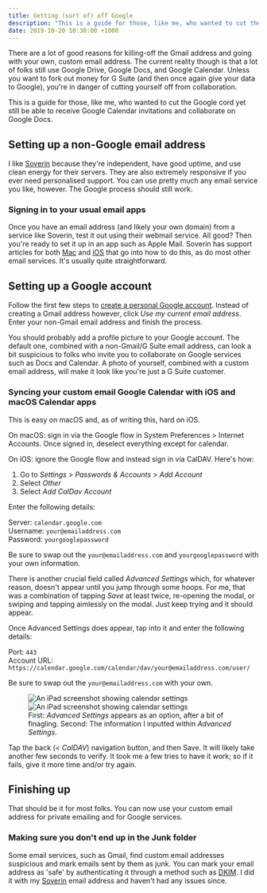 ```yaml
---
title: Getting (sort of) off Google
description: "This is a guide for those, like me, who wanted to cut the Google cord yet still be able to receive Google Calendar invitations and collaborate on Google Docs."
date: 2019-10-20 10:30:00 +1000
---
```


There are a lot of good reasons for killing-off the Gmail address and going with your own, custom email address. The current reality though is that a lot of folks still use Google Drive, Google Docs, and Google Calendar. Unless you want to fork out money for G Suite (and then once again give your data to Google), you're in danger of cutting yourself off from collaboration.

This is a guide for those, like me, who wanted to cut the Google cord yet still be able to receive Google Calendar invitations and collaborate on Google Docs.

## Setting up a non-Google email address
I like [Soverin](http://soverin.net) because they're independent, have good uptime, and use clean energy for their servers. They are also extremely responsive if you ever need personalised support. You can use pretty much any email service you like, however. The Google process should still work.

### Signing in to your usual email apps
Once you have an email address (and likely your own domain) from a service like Soverin, test it out using their webmail service. All good? Then you're ready to set it up in an app such as Apple Mail. Soverin has support articles for both [Mac](https://support.soverin.net/hc/en-us/articles/115004812134-Setup-Soverin-on-your-Mac-with-Apple-Mail) and [iOS](https://support.soverin.net/hc/en-us/articles/115004812134-Setup-Soverin-on-your-Mac-with-Apple-Mail) that go into how to do this, as do most other email services. It's usually quite straightforward.

## Setting up a Google account
Follow the first few steps to [create a personal Google account](https://accounts.google.com/). Instead of creating a Gmail address however, click _Use my current email address_. Enter your non-Gmail email address and finish the process.

You should probably add a profile picture to your Google account. The default one, combined with a non-Gmail/G Suite email address, can look a bit suspicious to folks who invite you to collaborate on Google services such as Docs and Calendar. A photo of yourself, combined with a custom email address, will make it look like you're just a G Suite customer.

### Syncing your custom email Google Calendar with iOS and macOS Calendar apps
This is easy on macOS and, as of writing this, hard on iOS.

On macOS: sign in via the Google flow in System Preferences > Internet Accounts. Once signed in, deselect everything except for calendar.

On iOS: ignore the Google flow and instead sign in via CalDAV. Here's how:

1. Go to _Settings_ > _Passwords & Accounts_ > _Add Account_
2. Select _Other_
3. Select _Add CalDav Account_

Enter the following details:

Server: `calendar.google.com`<br>
Username: `your@emailaddress.com`<br>
Password: `yourgooglepassword`

Be sure to swap out the `your@emailaddress.com` and `yourgooglepassword` with your own information.

There is another crucial field called _Advanced Settings_ which, for whatever reason, doesn't appear until you jump through some hoops. For me, that was a combination of tapping _Save_ at least twice, re-opening the modal, or swiping and tapping aimlessly on the modal. Just keep trying and it should appear.

Once Advanced Settings does appear, tap into it and enter the following details:

Port: `443`<br>
Account URL: `https://calendar.google.com/calendar/dav/your@emailaddress.com/user/`

Be sure to swap out the `your@emailaddress.com` with your own.

<figure class="even-two">
  <img data-src="https://ik.imagekit.io/dw/notes/verifying.png" alt="An iPad screenshot showing calendar settings">
  <img data-src="https://ik.imagekit.io/dw/notes/advanced-settings.png" alt="An iPad screenshot showing calendar settings">
  <figcaption>First: <em>Advanced Settings</em> appears as an option, after a bit of finagling. Second: The information I inputted within <em>Advanced Settings</em>.</figcaption>
</figure>

Tap the back (_< CalDAV_) navigation button, and then Save. It will likely take another few seconds to verify. It took me a few tries to have it work; so if it fails, give it more time and/or try again.

## Finishing up
That should be it for most folks. You can now use your custom email address for private emailing and for Google services. 

### Making sure you don't end up in the Junk folder
Some email services, such as Gmail, find custom email addresses suspicious and mark emails sent by them as junk. You can mark your email address as 'safe' by authenticating it through a method such as [DKIM](https://en.wikipedia.org/wiki/DomainKeys_Identified_Mail). I did it with my [Soverin](https://support.soverin.net/hc/en-us/articles/360000213874-Setup-DKIM) email address and haven't had any issues since.